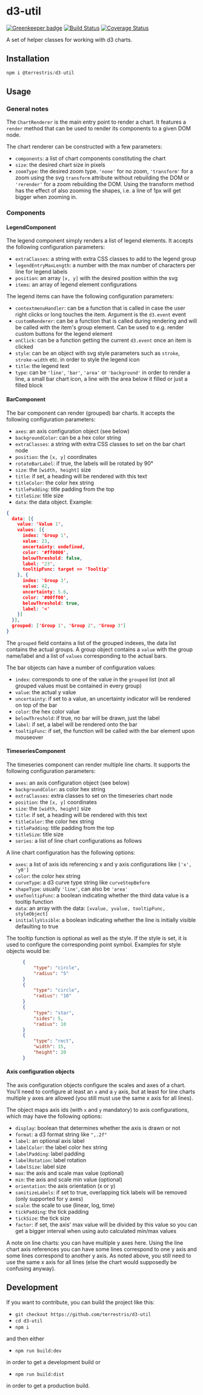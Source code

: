 # d3-util

[![Greenkeeper badge](https://badges.greenkeeper.io/terrestris/d3-util.svg)](https://greenkeeper.io/)
[![Build Status](https://travis-ci.org/terrestris/d3-util.svg?branch=master)](https://travis-ci.org/terrestris/d3-util)
[![Coverage Status](https://coveralls.io/repos/github/terrestris/d3-util/badge.svg?branch=master)](https://coveralls.io/github/terrestris/d3-util?branch=master)

A set of helper classes for working with d3 charts.

## Installation

```javascript static
npm i @terrestris/d3-util
```

## Usage

### General notes

The `ChartRenderer` is the main entry point to render a chart. It features a
`render` method that can be used to render its components to a given DOM node.

The chart renderer can be constructed with a few parameters:

* `components`: a list of chart components constituting the chart
* `size`: the desired chart size in pixels
* `zoomType`: the desired zoom type. `'none'` for no zoom, `'transform'` for a
  zoom using the svg `transform` attribute without rebuilding the DOM or
  `'rerender'` for a zoom rebuilding the DOM. Using the transform method has the
  effect of also zooming the shapes, i.e. a line of 1px will get bigger when
  zooming in.

### Components

#### LegendComponent

The legend component simply renders a list of legend elements. It accepts the
following configuration parameters:

* `extraClasses`: a string with extra CSS classes to add to the legend group
* `legendEntryMaxLength`: a number with the max number of characters per line
  for legend labels
* `position`: an array `[x, y]` with the desired position within the svg
* `items`: an array of legend element configurations

The legend items can have the following configuration parameters:

* `contextmenuHandler`: can be a function that is called in case the user
  right clicks or long touches the item. Argument is the `d3.event` event
* `customRenderer`: can be a function that is called during rendering and will
  be called with the item's group element. Can be used to e.g. render custom
  buttons for the legend element
* `onClick`: can be a function getting the current `d3.event` once an item is
  clicked
* `style`: can be an object with svg style parameters such as `stroke`,
  `stroke-width` etc. in order to style the legend icon
* `title`: the legend text
* `type`: can be `'line'`, `'bar'`, `'area'` or `'background'` in order to
  render a line, a small bar chart icon, a line with the area below it filled or
  just a filled block

#### BarComponent

The bar component can render (grouped) bar charts. It accepts the following
configuration parameters:

* `axes`: an axis configuration object (see below)
* `backgroundColor`: can be a hex color string
* `extraClasses`: a string with extra CSS classes to set on the bar chart node
* `position`: the `[x, y]` coordinates
* `rotateBarLabel`: if true, the labels will be rotated by 90°
* `size`: the `[width, height]` size
* `title`: if set, a heading will be rendered with this text
* `titleColor`: the color hex string
* `titlePadding`: title padding from the top
* `titleSize`: title size
* `data`: the data object. Example:

```json
{
  data: [{
    value: 'Value 1',
    values: [{
      index: 'Group 1',
      value: 23,
      uncertainty: undefined,
      color: '#ff0000',
      belowThreshold: false,
      label: '23',
      tooltipFunc: target => 'Tooltip'
    }, {
      index: 'Group 3',
      value: 42,
      uncertainty: 5.6,
      color: '#00ff00',
      belowThreshold: true,
      label: '<'
    }]
  }],
  grouped: ['Group 1', 'Group 2', 'Group 3']
}
```

The `grouped` field contains a list of the grouped indexes, the data list
contains the actual groups. A group object contains a `value` with the group
name/label and a list of `values` corresponding to the actual bars.

The bar objects can have a number of configuration values:

* `index`: corresponds to one of the value in the `grouped` list (not all
  grouped values must be contained in every group)
* `value`: the actual y value
* `uncertainty`: if set to a value, an uncertainty indicator will be rendered
  on top of the bar
* `color`: the hex color value
* `belowThreshold`: if true, no bar will be drawn, just the label
* `label`: if set, a label will be rendered onto the bar
* `tooltipFunc`: if set, the function will be called with the bar element upon
  mouseover

#### TimeseriesComponent

The timeseries component can render multiple line charts. It supports the
following configuration parameters:

* `axes`: an axis configuration object (see below)
* `backgroundColor`: as color hex string
* `extraClasses`: extra classes to set on the timeseries chart node
* `position`: the `[x, y]` coordinates
* `size`: the `[width, height]` size
* `title`: if set, a heading will be rendered with this text
* `titleColor`: the color hex string
* `titlePadding`: title padding from the top
* `titleSize`: title size
* `series`: a list of line chart configurations as follows

A line chart configuration has the following options:

* `axes`: a list of axis ids referencing x and y axis configurations like
  `['x', 'y0']`
* `color`: the color hex string
* `curveType`: a d3 curve type string like `curveStepBefore`
* `shapeType`: usually `'line'`, can also be `'area'`
* `useTooltipFunc`: a boolean indicating whether the third data value is a
  tooltip function
* `data`: an array with the data: `[xvalue, yvalue, tooltipFunc, styleObject]`
* `initiallyVisible`: a boolean indicating whether the line is initially visible
  defaulting to true

The tooltip function is optional as well as the style. If the style is set, it
is used to configure the corresponding point symbol. Examples for style objects
would be:

```json
      {
          "type": "circle",
          "radius": "5"
      }
      {
          "type": "circle",
          "radius": "10"
      }
      {
          "type": "star",
          "sides": 5,
          "radius": 10
      }
      {
          "type": "rect",
          "width": 15,
          "height": 20
      }
```

#### Axis configuration objects

The axis configuration objects configure the scales and axes of a chart. You'll
need to configure at least an `x` and a `y` axis, but at least for line charts
multiple y axes are allowed (you still must use the same x axis for all lines).

The object maps axis ids (with `x` and `y` mandatory) to axis configurations,
which may have the following options:

* `display`: boolean that determines whether the axis is drawn or not
* `format`: a d3 format string like `",.2f"`
* `label`: an optional axis label
* `labelColor`: the label color hex string
* `labelPadding`: label padding
* `labelRotation`: label rotation
* `labelSize`: label size
* `max`: the axis and scale max value (optional)
* `min`: the axis and scale min value (optional)
* `orientation`: the axis orientation (x or y)
* `sanitizeLabels`: if set to true, overlapping tick labels will be removed
  (only supported for y axes)
* `scale`: the scale to use (linear, log, time)
* `tickPadding`: the tick padding
* `tickSize`: the tick size
* `factor`: if set, the axis' max value will be divided by this value so
  you can get a bigger interval when using auto calculated min/max values

A note on line charts: you can have multiple y axes here. Using the line chart
axis references you can have some lines correspond to one y axis and some lines
correspond to another y axis. As noted above, you still need to use the same x
axis for all lines (else the chart would supposedly be confusing anyway).

## Development

If you want to contribute, you can build the project like this:

* `git checkout https://github.com/terrestris/d3-util`
* `cd d3-util`
* `npm i`

and then either

* `npm run build:dev`

in order to get a development build or

* `npm run build:dist`

in order to get a production build.

